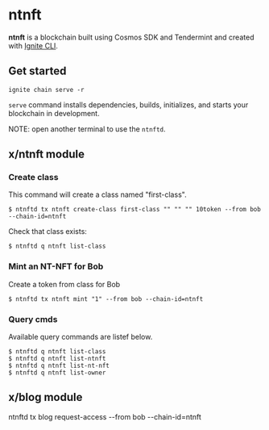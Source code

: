 # ntnft
**ntnft** is a blockchain built using Cosmos SDK and Tendermint and created with [Ignite CLI](https://ignite.com/cli).

## Get started

```
ignite chain serve -r
```

`serve` command installs dependencies, builds, initializes, and starts your blockchain in development.

NOTE: open another terminal to use the `ntnftd`.

## x/ntnft module
### Create class

This command will create a class named "first-class".

`$ ntnftd tx ntnft create-class first-class "" "" "" 10token --from bob --chain-id=ntnft`

Check that class exists:

`$ ntnftd q ntnft list-class`


### Mint an NT-NFT for Bob
Create a token from class for Bob

`$ ntnftd tx ntnft mint "1" --from bob --chain-id=ntnft`


### Query cmds
Available query commands are listef below.

```
$ ntnftd q ntnft list-class
$ ntnftd q ntnft list-ntnft
$ ntnftd q ntnft list-nt-nft
$ ntnftd q ntnft list-owner
```

## x/blog module
ntnftd tx blog request-access --from bob --chain-id=ntnft